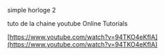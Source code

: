 simple horloge 2

tuto de la chaine youtube Online Tutorials

[https://www.youtube.com/watch?v=94TKO4eKfIA](https://www.youtube.com/watch?v=94TKO4eKfIA)